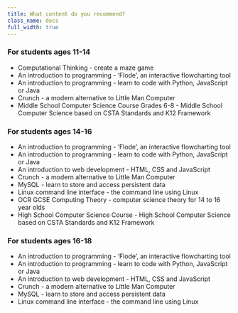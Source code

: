 ```yaml
---
title: What content do you recommend?
class_name: docs
full_width: true
---
```


### For students ages 11-14
- Computational Thinking - create a maze game
- An introduction to programming -  ‘Flode’, an interactive flowcharting tool
- An introduction to programming -  learn to code with Python, JavaScript or Java
- Crunch - a modern alternative to Little Man Computer
- Middle School Computer Science Course Grades 6-8 - Middle School Computer Science based on CSTA Standards and K12 Framework


### For students ages 14-16
- An introduction to programming -  ‘Flode’, an interactive flowcharting tool
- An introduction to programming -  learn to code with Python, JavaScript or Java
- An introduction to web development -  HTML, CSS and JavaScript
- Crunch - a modern alternative to Little Man Computer
- MySQL - learn to store and access persistent data
- Linux command line interface - the command line using Linux
- OCR GCSE Computing Theory -  computer science theory for 14 to 16 year olds
- High School Computer Science Course - High School Computer Science based on CSTA Standards and K12 Framework


### For students ages 16-18
- An introduction to programming -  ‘Flode’, an interactive flowcharting tool
- An introduction to programming -  learn to code with Python, JavaScript or Java
- An introduction to web development -  HTML, CSS and JavaScript
- Crunch - a modern alternative to Little Man Computer
- MySQL - learn to store and access persistent data
- Linux command line interface - the command line using Linux